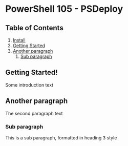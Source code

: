 # PowerShell 105 - PSDeploy

## Table of Contents
1. [Install](docs/install.md)
2. [Getting Started](#gettingstarted)
3. [Another paragraph](#paragraph2)
    1. [Sub paragraph](#subparagraph1)

## Getting Started! <a name="gettingstarted"></a>
Some introduction text

## Another paragraph <a name="paragraph2"></a>
The second paragraph text

### Sub paragraph <a name="subparagraph1"></a>
This is a sub paragraph, formatted in heading 3 style
